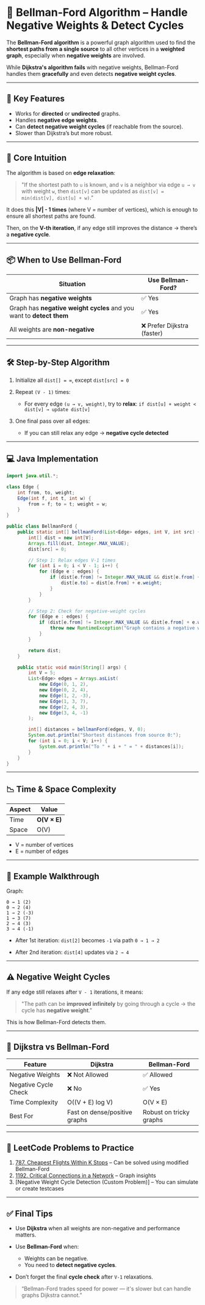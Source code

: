 

# 📍 Bellman-Ford Algorithm – Handle Negative Weights & Detect Cycles

The **Bellman-Ford algorithm** is a powerful graph algorithm used to find the **shortest paths from a single source** to all other vertices in a **weighted graph**, especially when **negative weights** are involved.

While **Dijkstra's algorithm fails** with negative weights, Bellman-Ford handles them **gracefully** and even detects **negative weight cycles**.

---

## 🎯 Key Features

* Works for **directed** or **undirected** graphs.
* Handles **negative edge weights**.
* Can **detect negative weight cycles** (if reachable from the source).
* Slower than Dijkstra’s but more robust.

---

## 🧠 Core Intuition

The algorithm is based on **edge relaxation**:

> "If the shortest path to `u` is known, and `v` is a neighbor via edge `u → v` with weight `w`,
> then `dist[v]` can be updated as `dist[v] = min(dist[v], dist[u] + w)`."

It does this **|V| - 1 times** (where V = number of vertices), which is enough to ensure all shortest paths are found.

Then, on the **V-th iteration**, if any edge still improves the distance → there’s a **negative cycle**.

---

## 📦 When to Use Bellman-Ford

| Situation                                                            | Use Bellman-Ford?          |
| -------------------------------------------------------------------- | -------------------------- |
| Graph has **negative weights**                                       | ✅ Yes                      |
| Graph has **negative weight cycles** and you want to **detect them** | ✅ Yes                      |
| All weights are **non-negative**                                     | ❌ Prefer Dijkstra (faster) |

---

## 🛠️ Step-by-Step Algorithm

1. Initialize all `dist[] = ∞`, except `dist[src] = 0`
2. Repeat `(V - 1)` times:

   * For every edge `(u → v, weight)`, try to **relax**:
     `if dist[u] + weight < dist[v] → update dist[v]`
3. One final pass over all edges:

   * If you can still relax any edge → **negative cycle detected**

---

## 💻 Java Implementation

```java
import java.util.*;

class Edge {
    int from, to, weight;
    Edge(int f, int t, int w) {
        from = f; to = t; weight = w;
    }
}

public class BellmanFord {
    public static int[] bellmanFord(List<Edge> edges, int V, int src) {
        int[] dist = new int[V];
        Arrays.fill(dist, Integer.MAX_VALUE);
        dist[src] = 0;

        // Step 1: Relax edges V-1 times
        for (int i = 0; i < V - 1; i++) {
            for (Edge e : edges) {
                if (dist[e.from] != Integer.MAX_VALUE && dist[e.from] + e.weight < dist[e.to]) {
                    dist[e.to] = dist[e.from] + e.weight;
                }
            }
        }

        // Step 2: Check for negative-weight cycles
        for (Edge e : edges) {
            if (dist[e.from] != Integer.MAX_VALUE && dist[e.from] + e.weight < dist[e.to]) {
                throw new RuntimeException("Graph contains a negative weight cycle");
            }
        }

        return dist;
    }

    public static void main(String[] args) {
        int V = 5;
        List<Edge> edges = Arrays.asList(
            new Edge(0, 1, 2),
            new Edge(0, 2, 4),
            new Edge(1, 2, -3),
            new Edge(1, 3, 7),
            new Edge(2, 4, 3),
            new Edge(3, 4, -1)
        );

        int[] distances = bellmanFord(edges, V, 0);
        System.out.println("Shortest distances from source 0:");
        for (int i = 0; i < V; i++) {
            System.out.println("To " + i + " = " + distances[i]);
        }
    }
}
```

---

## 📉 Time & Space Complexity

| Aspect | Value        |
| ------ | ------------ |
| Time   | **O(V × E)** |
| Space  | O(V)         |

* V = number of vertices
* E = number of edges

---

## 🧪 Example Walkthrough

Graph:

```
0 → 1 (2)  
0 → 2 (4)  
1 → 2 (-3)  
1 → 3 (7)  
2 → 4 (3)  
3 → 4 (-1)
```

* After 1st iteration:
  `dist[2]` becomes `-1` via path `0 → 1 → 2`

* After 2nd iteration:
  `dist[4]` updates via `2 → 4`

---

## ⚠️ Negative Weight Cycles

If any edge still relaxes after `V - 1` iterations, it means:

> "The path can be **improved infinitely** by going through a cycle → the cycle has **negative weight**."

This is how Bellman-Ford detects them.

---

## 🧠 Dijkstra vs Bellman-Ford

| Feature              | Dijkstra                      | Bellman-Ford            |
| -------------------- | ----------------------------- | ----------------------- |
| Negative Weights     | ❌ Not Allowed                 | ✅ Allowed               |
| Negative Cycle Check | ❌ No                          | ✅ Yes                   |
| Time Complexity      | O((V + E) log V)              | O(V × E)                |
| Best For             | Fast on dense/positive graphs | Robust on tricky graphs |

---

## 🔗 LeetCode Problems to Practice

1. [787. Cheapest Flights Within K Stops](https://leetcode.com/problems/cheapest-flights-within-k-stops/) – Can be solved using modified Bellman-Ford
2. [1192. Critical Connections in a Network](https://leetcode.com/problems/critical-connections-in-a-network/) – Graph insights
3. \[Negative Weight Cycle Detection (Custom Problem)] – You can simulate or create testcases

---

## ✅ Final Tips

* Use **Dijkstra** when all weights are non-negative and performance matters.
* Use **Bellman-Ford** when:

  * Weights can be negative.
  * You need to **detect negative cycles**.
* Don’t forget the final **cycle check** after `V-1` relaxations.

> “Bellman-Ford trades speed for power — it's slower but can handle graphs Dijkstra cannot.”

